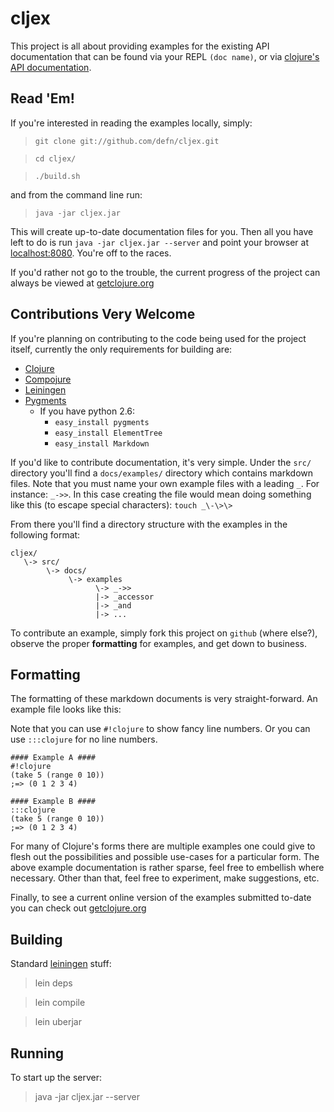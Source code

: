 # cljex #

This project is all about providing examples for the existing API
documentation that can be found via your REPL `(doc name)`, or via
[clojure's API documentation](http://clojure.org/api "clojure.org's API documentation").

## Read 'Em! ##

If you're interested in reading the examples locally, simply: 

> `git clone git://github.com/defn/cljex.git`

> `cd cljex/`

> `./build.sh`

and from the command line run:

> `java -jar cljex.jar`

This will create up-to-date documentation files for you.  Then all you have left to do is run `java -jar cljex.jar --server` and point your browser at [localhost:8080](http://localhost:8080).  You're off to the races.

If you'd rather not go to the trouble, the current progress of the
project can always be viewed at [getclojure.org](http://getclojure.org/)

## Contributions Very Welcome ##

If you're planning on contributing to the code being used for the
project itself, currently the only requirements for building are:

* [Clojure](http://clojure.org/)
* [Compojure](http://github.com/weavejester/compojure/)
* [Leiningen](http://github.com/technomancy/leiningen/)
* [Pygments](http://pygments.org/)
   * If you have python 2.6:
      * `easy_install pygments`
      * `easy_install ElementTree`
      * `easy_install Markdown`

If you'd like to contribute documentation, it's very simple.  Under
the `src/` directory you'll find a `docs/examples/` directory which contains
markdown files.  Note that you must name your own example files with a leading `_`.  For instance: `_->>`.  In this case creating the file would mean doing something like this (to escape special characters): `touch _\-\>\>`

From there you'll find a directory structure with the examples in the
following format:

    cljex/
       \-> src/
            \-> docs/
                 \-> examples
                       \-> _->>
                       |-> _accessor
                       |-> _and
                       |-> ...

To contribute an example, simply fork this project on `github`
(where else?), observe the proper **formatting** for examples, and get
down to business.

## Formatting ##

The formatting of these markdown documents is very
straight-forward.  An example file looks like this:

Note that you can use `#!clojure` to show fancy line numbers.  Or you can use
`:::clojure` for no line numbers.

    #### Example A ####
    #!clojure
    (take 5 (range 0 10))
    ;=> (0 1 2 3 4)
    
    #### Example B ####
    :::clojure
    (take 5 (range 0 10))
    ;=> (0 1 2 3 4)

For many of Clojure's forms there are multiple examples one could
give to flesh out the possibilities and possible use-cases for a
particular form.  The above example documentation is rather sparse,
feel free to embellish where necessary. Other than that, feel free to
experiment, make suggestions, etc. 

Finally, to see a current online version of the examples submitted
to-date you can check out [getclojure.org](http://getclojure.org/)

## Building ##

Standard [leiningen](http://github.com/technomancy/leiningen/) stuff:
>    lein deps

>    lein compile

>    lein uberjar

## Running ##

To start up the server:
>    java -jar cljex.jar --server
